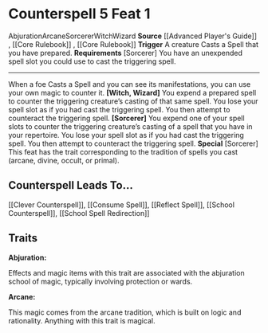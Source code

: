 ﻿---
actions: '[reaction]'
cost: null
element: null
feat: Counterspell
frequency: null
heighten_level: null
id: '633'
level: '1'
name: Counterspell
prerequisite: null
rarity: Common
requirement: '[Sorcerer] You have an unexpended spell slot you could use to cast the
  triggering spell.'
school: Abjuration
source: '[[DATABASE/source/Advanced Player''s Guide|Advanced Player''s Guide]]'
subcategory: null
trait:
- '[[DATABASE/trait/Abjuration|Abjuration]]'
- '[[DATABASE/trait/Arcane|Arcane]]'
- '[[DATABASE/trait/Sorcerer|Sorcerer]]'
- '[[DATABASE/trait/Witch|Witch]]'
- '[[DATABASE/trait/Wizard|Wizard]]'
trigger: A creature Casts a Spell that you have prepared.
type: Feat

---
# Counterspell <span class="action-icon">5</span> <span class="item-type">Feat 1</span>

<span class="item-trait">Abjuration</span><span class="item-trait">Arcane</span><span class="item-trait">Sorcerer</span><span class="item-trait">Witch</span><span class="item-trait">Wizard</span>
**Source** [[Advanced Player's Guide]] , [[Core Rulebook]] , [[Core Rulebook]] 
**Trigger** A creature Casts a Spell that you have prepared.
**Requirements** [Sorcerer] You have an unexpended spell slot you could use to cast the triggering spell.

---
When a foe Casts a Spell and you can see its manifestations, you can use your own magic to counter it.
**[Witch, Wizard]** You expend a prepared spell to counter the triggering creature’s casting of that same spell. You lose your spell slot as if you had cast the triggering spell. You then attempt to counteract the triggering spell.
**[Sorcerer]** You expend one of your spell slots to counter the triggering creature’s casting of a spell that you have in your repertoire. You lose your spell slot as if you had cast the triggering spell. You then attempt to counteract the triggering spell.
**Special** [Sorcerer] This feat has the trait corresponding to the tradition of spells you cast (arcane, divine, occult, or primal).

## Counterspell Leads To...

[[Clever Counterspell]], [[Consume Spell]], [[Reflect Spell]], [[School Counterspell]], [[School Spell Redirection]]

## Traits

**Abjuration:**

Effects and magic items with this trait are associated with the abjuration school of magic, typically involving protection or wards.

**Arcane:**

This magic comes from the arcane tradition, which is built on logic and rationality. Anything with this trait is magical.